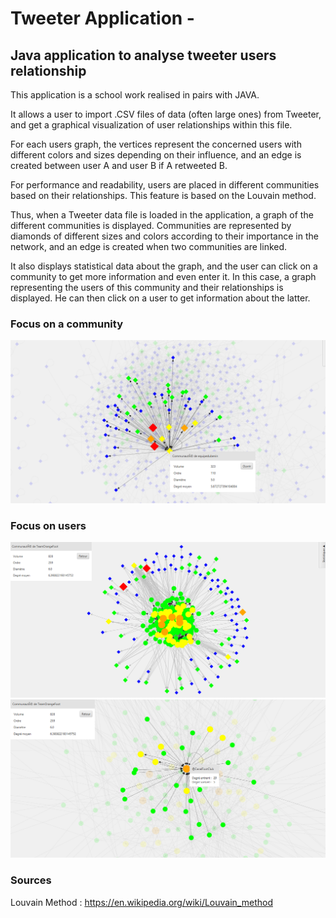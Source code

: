 # Tweeter Application - 
## Java application to analyse tweeter users relationship

This application is a school work realised in pairs with JAVA. 

It allows a user to import .CSV files of data (often large ones) from Tweeter, and get a graphical visualization of user relationships within this file.

For each users graph, the vertices represent the concerned users with different colors and sizes depending on their influence, and an edge is created between user A and user B if A retweeted B.

For performance and readability, users are placed in different communities based on their relationships. This feature is based on the Louvain method.

Thus, when a Tweeter data file is loaded in the application, a graph of the different
communities is displayed. Communities are represented by diamonds of different sizes and colors according to their importance in the network, and an edge is created when two communities are linked.

It also displays statistical data about the graph, and the user can click on a community to get more information and even enter it. In this case, a graph representing the users of this community and their relationships is displayed. He can then click on a user to get information about the latter.

### Focus on a community
![Community focus](https://github.com/vclimpont/tweeter-application/blob/master/Images/commufocus.png)

### Focus on users
![Users graph](https://github.com/vclimpont/tweeter-application/blob/master/Images/usersgraph.png)
![User focus](https://github.com/vclimpont/tweeter-application/blob/master/Images/userfocus.png)


### Sources
Louvain Method : 
https://en.wikipedia.org/wiki/Louvain_method
